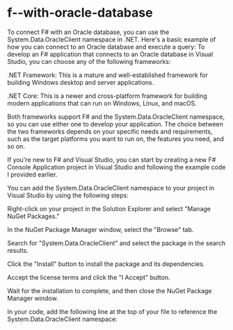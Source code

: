 # f--with-oracle-database
To connect F# with an Oracle database, you can use the System.Data.OracleClient namespace in .NET. Here's a basic example of how you can connect to an Oracle database and execute a query:
To develop an F# application that connects to an Oracle database in Visual Studio, you can choose any of the following frameworks:

.NET Framework: This is a mature and well-established framework for building Windows desktop and server applications.

.NET Core: This is a newer and cross-platform framework for building modern applications that can run on Windows, Linux, and macOS.

Both frameworks support F# and the System.Data.OracleClient namespace, so you can use either one to develop your application. The choice between the two frameworks depends on your specific needs and requirements, such as the target platforms you want to run on, the features you need, and so on.

If you're new to F# and Visual Studio, you can start by creating a new F# Console Application project in Visual Studio and following the example code I provided earlier.

You can add the System.Data.OracleClient namespace to your project in Visual Studio by using the following steps:

Right-click on your project in the Solution Explorer and select "Manage NuGet Packages."

In the NuGet Package Manager window, select the "Browse" tab.

Search for "System.Data.OracleClient" and select the package in the search results.

Click the "Install" button to install the package and its dependencies.

Accept the license terms and click the "I Accept" button.

Wait for the installation to complete, and then close the NuGet Package Manager window.

In your code, add the following line at the top of your file to reference the System.Data.OracleClient namespace:
